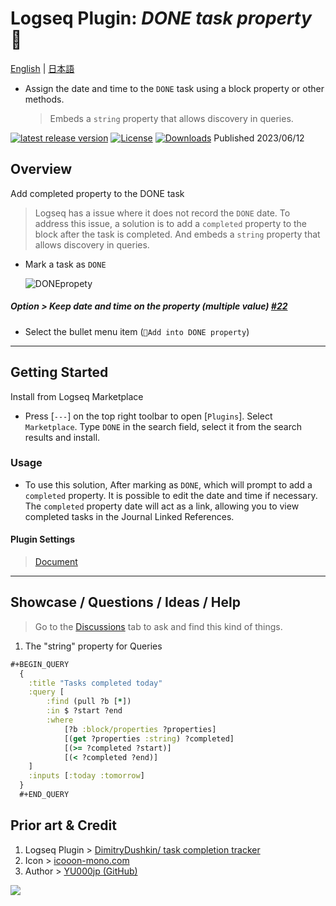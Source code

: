 # Logseq Plugin: *DONE task property* 💪

[English](https://github.com/YU000jp/logseq-plugin-confirmation-done-task) | [日本語](https://github.com/YU000jp/logseq-plugin-confirmation-done-task/blob/main/readme.ja.md)

- Assign the date and time to the `DONE` task using a block property or other methods.
  > Embeds a `string` property that allows discovery in queries.

[![latest release version](https://img.shields.io/github/v/release/YU000jp/logseq-plugin-confirmation-done-task)](https://github.com/YU000jp/logseq-plugin-confirmation-done-task/releases)
[![License](https://img.shields.io/github/license/YU000jp/logseq-plugin-confirmation-done-task?color=blue)](https://github.com/YU000jp/logseq-plugin-confirmation-done-task/LICENSE)
[![Downloads](https://img.shields.io/github/downloads/YU000jp/logseq-plugin-confirmation-done-task/total.svg)](https://github.com/YU000jp/logseq-plugin-confirmation-done-task/releases)
 Published 2023/06/12

## Overview

Add completed property to the DONE task
> Logseq has a issue where it does not record the `DONE` date. To address this issue, a solution is to add a `completed` property to the block after the task is completed. And embeds a `string` property that allows discovery in queries.
- Mark a task as `DONE`

   ![DONEpropety](https://github.com/YU000jp/logseq-plugin-confirmation-done-task/assets/111847207/2e7a224f-6efe-4f30-91d9-0e020c2274ce)

##### Option > Keep date and time on the property (multiple value) [#22](https://github.com/YU000jp/logseq-plugin-confirmation-done-task/issues/22#issuecomment-1615900974)

  - Select the bullet menu item (`💪Add into DONE property`)

---

## Getting Started

Install from Logseq Marketplace
  - Press [`---`] on the top right toolbar to open [`Plugins`]. Select `Marketplace`. Type `DONE` in the search field, select it from the search results and install.

### Usage

- To use this solution, After marking as `DONE`, which will prompt to add a `completed` property. It is possible to edit the date and time if necessary. The `completed` property date will act as a link, allowing you to view completed tasks in the Journal Linked References.

#### Plugin Settings

> [Document](https://github.com/YU000jp/logseq-plugin-confirmation-done-task/wiki/Plugin-Settings)

---

## Showcase / Questions / Ideas / Help

> Go to the [Discussions](https://github.com/YU000jp/logseq-plugin-confirmation-done-task/discussions) tab to ask and find this kind of things.

1. The "string" property for Queries

```clojure
#+BEGIN_QUERY
  {
    :title "Tasks completed today"
    :query [
        :find (pull ?b [*])
        :in $ ?start ?end
        :where
            [?b :block/properties ?properties]
            [(get ?properties :string) ?completed]
            [(>= ?completed ?start)]
            [(< ?completed ?end)]
    ]
    :inputs [:today :tomorrow]
  }
  #+END_QUERY
```

## Prior art & Credit

1. Logseq Plugin > [DimitryDushkin/ task completion tracker](https://github.com/DimitryDushkin/logseq-plugin-task-check-date)
1. Icon > [icooon-mono.com](https://icooon-mono.com/13942-%e3%83%9e%e3%83%83%e3%83%81%e3%83%a7%e3%81%ae%e3%82%a4%e3%83%a9%e3%82%b9%e3%83%884/)
1. Author > [YU000jp (GitHub)](https://github.com/YU000jp)

<a href="https://www.buymeacoffee.com/yu000japan"><img src="https://img.buymeacoffee.com/button-api/?text=Buy me a pizza&emoji=🍕&slug=yu000japan&button_colour=FFDD00&font_colour=000000&font_family=Poppins&outline_colour=000000&coffee_colour=ffffff" /></a>
